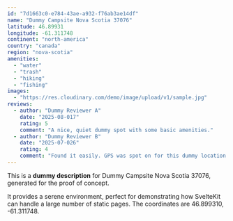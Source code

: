 ```yaml
---
id: "7d1663c0-e784-43ae-a932-f76ab3ae14df"
name: "Dummy Campsite Nova Scotia 37076"
latitude: 46.89931
longitude: -61.311748
continent: "north-america"
country: "canada"
region: "nova-scotia"
amenities:
  - "water"
  - "trash"
  - "hiking"
  - "fishing"
images:
  - "https://res.cloudinary.com/demo/image/upload/v1/sample.jpg"
reviews:
  - author: "Dummy Reviewer A"
    date: "2025-08-017"
    rating: 5
    comment: "A nice, quiet dummy spot with some basic amenities."
  - author: "Dummy Reviewer B"
    date: "2025-07-026"
    rating: 4
    comment: "Found it easily. GPS was spot on for this dummy location."
---
```


This is a **dummy description** for Dummy Campsite Nova Scotia 37076, generated for the proof of concept.

It provides a serene environment, perfect for demonstrating how SvelteKit can handle a large number of static pages. The coordinates are 46.899310, -61.311748.

